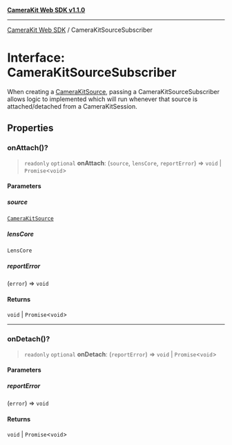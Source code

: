 [**CameraKit Web SDK v1.1.0**](../README.md)

***

[CameraKit Web SDK](../globals.md) / CameraKitSourceSubscriber

# Interface: CameraKitSourceSubscriber

When creating a [CameraKitSource](../classes/CameraKitSource.md), passing a CameraKitSourceSubscriber allows logic to implemented which will
run whenever that source is attached/detached from a CameraKitSession.

## Properties

### onAttach()?

> `readonly` `optional` **onAttach**: (`source`, `lensCore`, `reportError`) => `void` \| `Promise`\<`void`\>

#### Parameters

##### source

[`CameraKitSource`](../classes/CameraKitSource.md)

##### lensCore

`LensCore`

##### reportError

(`error`) => `void`

#### Returns

`void` \| `Promise`\<`void`\>

***

### onDetach()?

> `readonly` `optional` **onDetach**: (`reportError`) => `void` \| `Promise`\<`void`\>

#### Parameters

##### reportError

(`error`) => `void`

#### Returns

`void` \| `Promise`\<`void`\>
